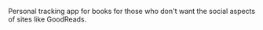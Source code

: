 Personal tracking app for books for those who don't want the social aspects of sites like GoodReads.
